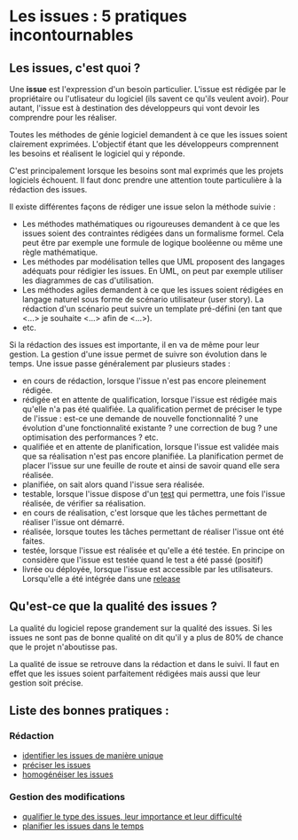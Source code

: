 Les issues : 5 pratiques incontournables
========================================

Les issues, c'est quoi ?
------------------------

Une **issue** est l'expression d'un besoin particulier. L'issue est rédigée par le propriétaire ou l'utlisateur du logiciel (ils savent ce qu'ils veulent avoir). Pour autant, l'issue est à destination des développeurs qui vont devoir les comprendre pour les réaliser.

Toutes les méthodes de génie logiciel demandent à ce que les issues soient clairement exprimées. L'objectif étant que les développeurs comprennent les besoins et réalisent le logiciel qui y réponde.

C'est principalement lorsque les besoins sont mal exprimés que les projets logiciels échouent.
Il faut donc prendre une attention toute particulière à la rédaction des issues.

Il existe différentes façons de rédiger une issue selon la méthode suivie :

* Les méthodes mathématiques ou rigoureuses demandent à ce que les issues soient des contraintes rédigées dans un formalisme formel. Cela peut être par exemple une formule de logique booléenne ou même une règle mathématique.
* Les méthodes par modélisation telles que UML proposent des langages adéquats pour rédigier les issues. En UML, on peut par exemple utiliser les diagrammes de cas d'utilisation.
* Les méthodes agiles demandent à ce que les issues soient rédigées en langage naturel sous forme de scénario utilisateur (user story). La rédaction d'un scénario peut suivre un template pré-défini (en tant que <...> je souhaite <...> afin de <...>).
* etc.

Si la rédaction des issues est importante, il en va de même pour leur gestion. La gestion d'une issue permet de suivre son évolution dans le temps. Une issue passe généralement par plusieurs stades :

* en cours de rédaction, lorsque l'issue n'est pas encore pleinement rédigée.
* rédigée et en attente de qualification, lorsque l'issue est rédigée mais qu'elle n'a pas été qualifiée. La qualification permet de préciser le type de l'issue : est-ce une demande de nouvelle fonctionnalité ? une évolution d'une fonctionnalité existante ? une correction de bug ? une optimisation des performances ? etc.
* qualifiée et en attente de planification, lorsque l'issue est validée mais que sa réalisation n'est pas encore planifiée. La planification permet de placer l'issue sur une feuille de route et ainsi de savoir quand elle sera réalisée.
* planifiée, on sait alors quand l'issue sera réalisée.
* testable, lorsque l'issue dispose d'un [test](../test) qui permettra, une fois l'issue réalisée, de vérifier sa réalisation.
* en cours de réalisation, c'est lorsque que les tâches permettant de réaliser l'issue ont démarré.
* réalisée, lorsque toutes les tâches permettant de réaliser l'issue ont été faites.
* testée, lorsque l'issue est réalisée et qu'elle a été testée. En principe on considère que l'issue est testée quand le test a été passé (positif)
* livrée ou déployée, lorsque l'issue est accessible par les utilisateurs. Lorsqu'elle a été intégrée dans une [release](../release)

Qu'est-ce que la qualité des issues ?
-------------------------------------

La qualité du logiciel repose grandement sur la qualité des issues. Si les issues ne sont pas de bonne qualité on dit qu'il y a plus de 80% de chance que le projet n'aboutisse pas.

La qualité de issue se retrouve dans la rédaction et dans le suivi. Il faut en effet que les issues soient parfaitement rédigées mais aussi que leur gestion soit précise.

Liste des bonnes pratiques :
----------------------------

### Rédaction

* [identifier les issues de manière unique](./identifier.md)
* [préciser les issues](./preciser.md)
* [homogénéiser les issues](./homogeneiser.md)

### Gestion des modifications

* [qualifier le type des issues, leur importance et leur difficulté](./qualifier.md)
* [planifier les issues dans le temps](./planifier.md)
